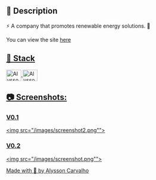 <h2>🔖 Description</h2>
<p>⚡ A company that promotes renewable energy solutions. 🔌</p>
<p>You can view the site <a href="https://flow-clean.vercel.app/" target="_blank">here</p>

<h2>🚀 Stack</h2>
<div style="display: inline_block">
  <img align="center" alt="Alysson-Next" height="30" width="40" src="https://raw.githubusercontent.com/devicons/devicon/master/icons/next/nex-original.svg">
  <img align="center" alt="Alysson-Tailwind" height="30" width="40" src="https://raw.githubusercontent.com/devicons/devicon/master/icons/tailwind/tailwind-original.svg">
</div>

<h2>📷 Screenshots:</h2>

<h3>V0.1</h3>

<img src="/images/screenshot2.png"">

<h3>V0.2</h3>

<img src="/images/screenshot.png"">

Made with 🤍 by <a href="https://github.com/alyssoncrv/" target="_blank">Alysson Carvalho</a>